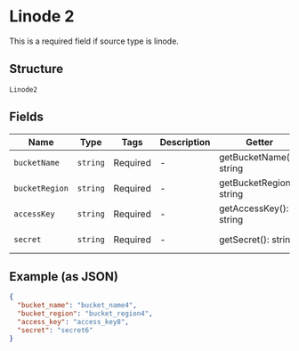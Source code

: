 
# Linode 2

This is a required field if source type is linode.

## Structure

`Linode2`

## Fields

| Name | Type | Tags | Description | Getter | Setter |
|  --- | --- | --- | --- | --- | --- |
| `bucketName` | `string` | Required | - | getBucketName(): string | setBucketName(string bucketName): void |
| `bucketRegion` | `string` | Required | - | getBucketRegion(): string | setBucketRegion(string bucketRegion): void |
| `accessKey` | `string` | Required | - | getAccessKey(): string | setAccessKey(string accessKey): void |
| `secret` | `string` | Required | - | getSecret(): string | setSecret(string secret): void |

## Example (as JSON)

```json
{
  "bucket_name": "bucket_name4",
  "bucket_region": "bucket_region4",
  "access_key": "access_key8",
  "secret": "secret6"
}
```

